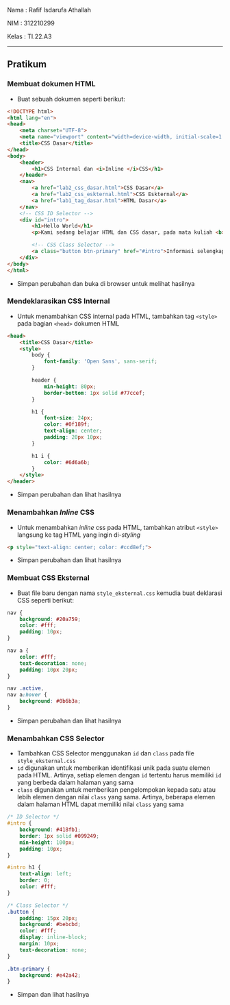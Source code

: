 Nama : Rafif Isdarufa Athallah

NIM : 312210299

Kelas : TI.22.A3

---

## Pratikum

### Membuat dokumen HTML

- Buat sebuah dokumen seperti berikut:

```html
<!DOCTYPE html>
<html lang="en">
<head>
    <meta charset="UTF-8">
    <meta name="viewport" content="width=device-width, initial-scale=1.0">
    <title>CSS Dasar</title>
</head>
<body>
    <header>
        <h1>CSS Internal dan <i>Inline </i>CSS</h1>
    </header>
    <nav>
        <a href="lab2_css_dasar.html">CSS Dasar</a>
        <a href="lab2_css_eskternal.html">CSS Eskternal</a>
        <a href="lab1_tag_dasar.html">HTML Dasar</a>
    </nav>
    <!-- CSS ID Selector -->
    <div id="intro">
        <h1>Hello World</h1>
        <p>Kami sedang belajar HTML dan CSS dasar, pada mata kuliah <b>Pemograman Web</b> di <i>Universitas Pelita Bangsa</i>. Pelajaran pertama yang kami dapat adalah membuat tampilan web sederhana dalam rangka mengenal tag-tag dasar HTML dan CSS</p>

        <!-- CSS Class Selector -->
        <a class="button btn-primary" href="#intro">Informasi selengkapnya</a>
    </div>
</body>
</html>
```

- Simpan perubahan dan buka di browser untuk melihat hasilnya



### Mendeklarasikan CSS Internal

- Untuk menambahkan CSS internal pada HTML, tambahkan tag `<style>` pada bagian `<head>` dokumen HTML

```html
<head>
    <title>CSS Dasar</title>
    <style>
        body {
            font-family: 'Open Sans', sans-serif;
        }

        header {
            min-height: 80px;
            border-bottom: 1px solid #77ccef;
        }

        h1 {
            font-size: 24px;
            color: #0f189f;
            text-align: center;
            padding: 20px 10px;
        }

        h1 i {
            color: #6d6a6b;
        }
    </style>
</header>
```
- Simpan perubahan dan lihat hasilnya



### Menambahkan *Inline* CSS

- Untuk menambahkan *inline* css pada HTML, tambahkan atribut `<style>` langsung ke tag HTML yang ingin di-*styling*

```html
<p style="text-align: center; color: #ccd8ef;">
```

- Simpan perubahan dan lihat hasilnya



### Membuat CSS Eksternal

- Buat file baru dengan nama `style_eksternal.css` kemudia buat deklarasi CSS seperti berikut:

```css
nav {
    background: #20a759;
    color: #fff;
    padding: 10px;
}

nav a {
    color: #fff;
    text-decoration: none;
    padding: 10px 20px;
}

nav .active,
nav a:hover {
    background: #0b6b3a;
}
```

- Simpan perubahan dan lihat hasilnya



### Menambahkan CSS Selector

- Tambahkan CSS Selector menggunakan `id` dan `class` pada file `style_eksternal.css`
- `id` digunakan untuk memberikan identifikasi unik pada suatu elemen pada HTML. Artinya, setiap elemen dengan `id` tertentu harus memiliki `id` yang berbeda dalam halaman yang sama
- `class` digunakan untuk memberikan pengelompokan kepada satu atau lebih elemen dengan nilai `class` yang sama. Artinya, beberapa elemen dalam halaman HTML dapat memiliki nilai `class` yang sama

```css
/* ID Selector */
#intro {
    background: #418fb1;
    border: 1px solid #099249;
    min-height: 100px;
    padding: 10px;
}

#intro h1 {
    text-align: left;
    border: 0;
    color: #fff;
}

/* Class Selector */
.button {
    padding: 15px 20px;
    background: #bebcbd;
    color: #fff;
    display: inline-block;
    margin: 10px;
    text-decoration: none;
}

.btn-primary {
    background: #e42a42;
}
```

- Simpan dan lihat hasilnya
